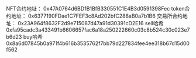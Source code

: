 NFT合约地址：
0x47A0764d6BD1B1BfB330551C1E4B3d0591398Fec
token合约地址：
0x6377190FDae1C7FEF3c8Ad202bfC288aB0a7b1B6
交易所合约地址：
0x23A964f8632F2d9e715087d47a91d30391cD2E16
sell哈希
0xfa95cadc3a433491b6606657fac6a18a250222660c03c8b524c30c023e7b6d23
buy哈希
0x8a6d07845b0a971f4b616b3535762f7bb79d227834fee4ee318b67d15d00f562
